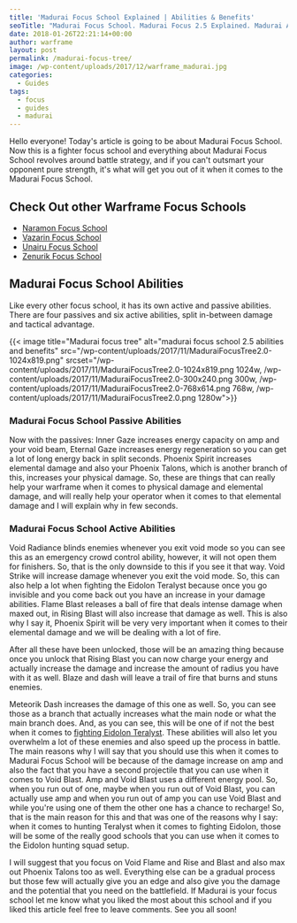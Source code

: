 ```yaml
---
title: 'Madurai Focus School Explained | Abilities & Benefits'
seoTitle: "Madurai Focus School. Madurai Focus 2.5 Explained. Madurai Abilities"
date: 2018-01-26T22:21:14+00:00
author: warframe
layout: post
permalink: /madurai-focus-tree/
image: /wp-content/uploads/2017/12/warframe_madurai.jpg
categories:
  - Guides
tags:
  - focus
  - guides
  - madurai
---
```

Hello everyone! Today's article is going to be about Madurai Focus School. Now this is a fighter focus school and everything about Madurai Focus School revolves around battle strategy, and if you can't outsmart your opponent pure strength, it's what will get you out of it when it comes to the Madurai Focus School.

<!--more-->

## Check Out other Warframe Focus Schools

  * [Naramon Focus School](https://warframeblog.com/naramon-focus-tree/)
  * [Vazarin Focus School](https://warframeblog.com/vazarin-focus-tree/)
  * [Unairu Focus School](https://warframeblog.com/unairu-focus-tree/)
  * [Zenurik Focus School](https://warframeblog.com/zenurik-focus-tree/)

## Madurai Focus School Abilities

Like every other focus school, it has its own active and passive abilities. There are four passives and six active abilities, split in-between damage and tactical advantage.

{{< image title="Madurai focus tree" alt="madurai focus school 2.5 abilities and benefits" src="/wp-content/uploads/2017/11/MaduraiFocusTree2.0-1024x819.png" srcset="/wp-content/uploads/2017/11/MaduraiFocusTree2.0-1024x819.png 1024w, /wp-content/uploads/2017/11/MaduraiFocusTree2.0-300x240.png 300w, /wp-content/uploads/2017/11/MaduraiFocusTree2.0-768x614.png 768w, /wp-content/uploads/2017/11/MaduraiFocusTree2.0.png 1280w">}}

### Madurai Focus School Passive Abilities

Now with the passives: Inner Gaze increases energy capacity on amp and your void beam, Eternal Gaze increases energy regeneration so you can get a lot of long energy back in split seconds. Phoenix Spirit increases elemental damage and also your Phoenix Talons, which is another branch of this, increases your physical damage. So, these are things that can really help your warframe when it comes to physical damage and elemental damage, and will really help your operator when it comes to that elemental damage and I will explain why in few seconds.

### Madurai Focus School Active Abilities

Void Radiance blinds enemies whenever you exit void mode so you can see this as an emergency crowd control ability, however, it will not open them for finishers. So, that is the only downside to this if you see it that way. Void Strike will increase damage whenever you exit the void mode. So, this can also help a lot when fighting the Eidolon Teralyst because once you go invisible and you come back out you have an increase in your damage abilities. Flame Blast releases a ball of fire that deals intense damage when maxed out, in Rising Blast will also increase that damage as well. This is also why I say it, Phoenix Spirit will be very very important when it comes to their elemental damage and we will be dealing with a lot of fire.

After all these have been unlocked, those will be an amazing thing because once you unlock that Rising Blast you can now charge your energy and actually increase the damage and increase the amount of radius you have with it as well. Blaze and dash will leave a trail of fire that burns and stuns enemies.

Meteorik Dash increases the damage of this one as well. So, you can see those as a branch that actually increases what the main node or what the main branch does. And, as you can see, this will be one of if not the best when it comes to [fighting Eidolon Teralyst](/how-kill-eidolon-teralyst-basics/). These abilities will also let you overwhelm a lot of these enemies and also speed up the process in battle. The main reasons why I will say that you should use this when it comes to Madurai Focus School will be because of the damage increase on amp and also the fact that you have a second projectile that you can use when it comes to Void Blast. Amp and Void Blast uses a different energy pool. So, when you run out of one, maybe when you run out of Void Blast, you can actually use amp and when you run out of amp you can use Void Blast and while you're using one of them the other one has a chance to recharge! So, that is the main reason for this and that was one of the reasons why I say: when it comes to hunting Teralyst when it comes to fighting Eidolon, those will be some of the really good schools that you can use when it comes to the Eidolon hunting squad setup.

I will suggest that you focus on Void Flame and Rise and Blast and also max out Phoenix Talons too as well. Everything else can be a gradual process but those few will actually give you an edge and also give you the damage and the potential that you need on the battlefield. If Madurai is your focus school let me know what you liked the most about this school and if you liked this article feel free to leave comments. See you all soon!